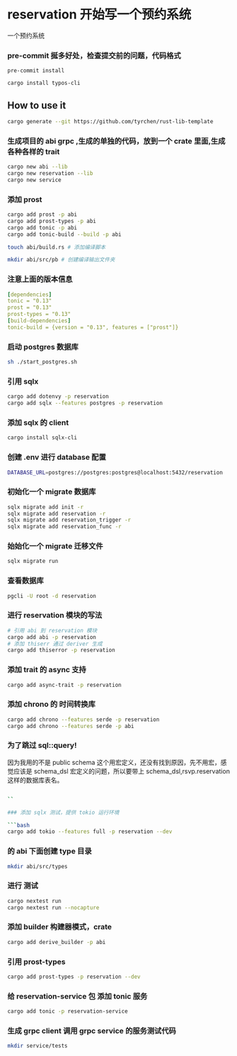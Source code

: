 # reservation 开始写一个预约系统

一个预约系统

### pre-commit 挻多好处，检查提交前的问题，代码格式

```
pre-commit install
```

```bash
cargo install typos-cli

```

## How to use it

```bash
cargo generate --git https://github.com/tyrchen/rust-lib-template
```

### 生成项目的 abi grpc ,生成的单独的代码，放到一个 crate 里面,生成各种各样的 trait

```bash
cargo new abi --lib
cargo new reservation --lib
cargo new service
```

### 添加 prost

```bash
cargo add prost -p abi
cargo add prost-types -p abi
cargo add tonic -p abi
cargo add tonic-build --build -p abi

touch abi/build.rs # 添加编译脚本

mkdir abi/src/pb # 创建编译输出文件夹
```

### 注意上面的版本信息

```yaml
[dependencies]
tonic = "0.13"
prost = "0.13"
prost-types = "0.13"
[build-dependencies]
tonic-build = {version = "0.13", features = ["prost"]}
```

### 启动 postgres 数据库

```bash
sh ./start_postgres.sh
```

### 引用 sqlx

```bash
cargo add dotenvy -p reservation
cargo add sqlx --features postgres -p reservation
```

### 添加 sqlx 的 client

```bash
cargo install sqlx-cli
```

### 创建 .env 进行 database 配置

```bash
DATABASE_URL=postgres://postgres:postgres@localhost:5432/reservation
```

### 初始化一个 migrate 数据库

```bash
sqlx migrate add init -r
sqlx migrate add reservation -r
sqlx migrate add reservation_trigger -r
sqlx migrate add reservation_func -r
```

### 始始化一个 migrate 迁移文件

```bash
sqlx migrate run
```

### 查看数据库

```bash
pgcli -U root -d reservation
```

### 进行 reservation 模块的写法

```bash
# 引用 abi 到 reservation 模块
cargo add abi -p reservation
# 添加 thiserr 通过 deriver 生成
cargo add thiserror -p reservation
```

### 添加 trait 的 async 支持

```bash
cargo add async-trait -p reservation
```

### 添加 chrono 的 时间转换库

```bash
cargo add chrono --features serde -p reservation
cargo add chrono --features serde -p abi
```

### 为了跳过 sql::query!

因为我用的不是 public schema 这个用宏定义，还没有找到原因，先不用宏，感觉应该是 schema_dsl 宏定义的问题，所以要带上 schema_dsl,rsvp.reservation 这样的数据库表名。

````bash

``

### 添加 sqlx 测试，提供 tokio 运行环境

```bash
cargo add tokio --features full -p reservation --dev
````

### 的 abi 下面创建 type 目录

```bash
mkdir abi/src/types
```

### 进行 测试

```bash
cargo nextest run
cargo nextest run --nocapture
```

### 添加 builder 构建器模式，crate

```bash
cargo add derive_builder -p abi
```

### 引用 prost-types

```bash
cargo add prost-types -p reservation --dev
```

### 给 reservation-service 包 添加 tonic 服务

```bash
cargo add tonic -p reservation-service
```

### 生成 grpc client 调用 grpc service 的服务测试代码

```bash
mkdir service/tests
```
